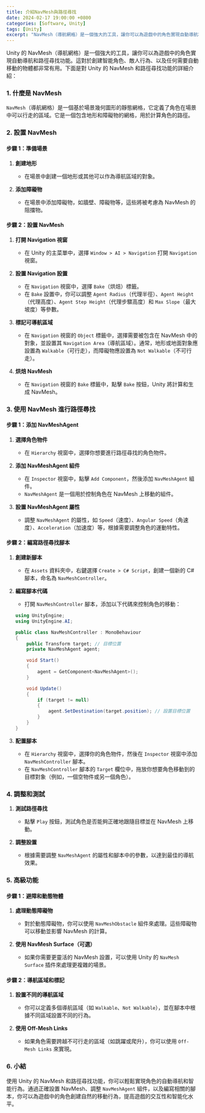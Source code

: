 ```yaml
---
title: 介紹NavMesh與路徑尋找
date: 2024-02-17 19:00:00 +0800
categories: [Software, Unity]
tags: [Unity] 
excerpt: "NavMesh（導航網格）是一個強大的工具，讓你可以為遊戲中的角色實現自動導航和路徑尋找功能"
---
```


Unity 的 NavMesh（導航網格）是一個強大的工具，讓你可以為遊戲中的角色實現自動導航和路徑尋找功能。這對於創建智能角色、敵人行為、以及任何需要自動移動的物體都非常有用。下面是對 Unity 的 NavMesh 和路徑尋找功能的詳細介紹：

### **1. 什麼是 NavMesh**

`NavMesh`（導航網格）是一個基於場景幾何圖形的靜態網格，它定義了角色在場景中可以行走的區域。它是一個包含地形和障礙物的網格，用於計算角色的路徑。

### **2. 設置 NavMesh**

#### **步驟 1：準備場景**

1. **創建地形**
   - 在場景中創建一個地形或其他可以作為導航區域的對象。

2. **添加障礙物**
   - 在場景中添加障礙物，如牆壁、障礙物等，這些將被考慮為 NavMesh 的阻擋物。

#### **步驟 2：設置 NavMesh**

1. **打開 Navigation 視窗**
   - 在 Unity 的主菜單中，選擇 `Window > AI > Navigation` 打開 `Navigation` 視窗。

2. **設置 Navigation 設置**
   - 在 `Navigation` 視窗中，選擇 `Bake`（烘焙）標籤。
   - 在 `Bake` 設置中，你可以調整 `Agent Radius`（代理半徑）、`Agent Height`（代理高度）、`Agent Step Height`（代理步驟高度）和 `Max Slope`（最大坡度）等參數。

3. **標記可導航區域**
   - 在 `Navigation` 視窗的 `Object` 標籤中，選擇需要被包含在 NavMesh 中的對象，並設置其 `Navigation Area`（導航區域）。通常，地形或地面對象應設置為 `Walkable`（可行走），而障礙物應設置為 `Not Walkable`（不可行走）。

4. **烘焙 NavMesh**
   - 在 `Navigation` 視窗的 `Bake` 標籤中，點擊 `Bake` 按鈕，Unity 將計算和生成 NavMesh。

### **3. 使用 NavMesh 進行路徑尋找**

#### **步驟 1：添加 NavMeshAgent**

1. **選擇角色物件**
   - 在 `Hierarchy` 視窗中，選擇你想要進行路徑尋找的角色物件。

2. **添加 NavMeshAgent 組件**
   - 在 `Inspector` 視窗中，點擊 `Add Component`，然後添加 `NavMeshAgent` 組件。
   - `NavMeshAgent` 是一個用於控制角色在 NavMesh 上移動的組件。

3. **設置 NavMeshAgent 屬性**
   - 調整 `NavMeshAgent` 的屬性，如 `Speed`（速度）、`Angular Speed`（角速度）、`Acceleration`（加速度）等，根據需要調整角色的運動特性。

#### **步驟 2：編寫路徑尋找腳本**

1. **創建新腳本**
   - 在 `Assets` 資料夾中，右鍵選擇 `Create > C# Script`，創建一個新的 C# 腳本，命名為 `NavMeshController`。

2. **編寫腳本代碼**
   - 打開 `NavMeshController` 腳本，添加以下代碼來控制角色的移動：

   ```csharp
   using UnityEngine;
   using UnityEngine.AI;

   public class NavMeshController : MonoBehaviour
   {
       public Transform target; // 目標位置
       private NavMeshAgent agent;

       void Start()
       {
           agent = GetComponent<NavMeshAgent>();
       }

       void Update()
       {
           if (target != null)
           {
               agent.SetDestination(target.position); // 設置目標位置
           }
       }
   }
   ```

3. **配置腳本**
   - 在 `Hierarchy` 視窗中，選擇你的角色物件，然後在 `Inspector` 視窗中添加 `NavMeshController` 腳本。
   - 在 `NavMeshController` 腳本的 `Target` 欄位中，拖放你想要角色移動到的目標對象（例如，一個空物件或另一個角色）。

### **4. 調整和測試**

1. **測試路徑尋找**
   - 點擊 `Play` 按鈕，測試角色是否能夠正確地跟隨目標並在 NavMesh 上移動。

2. **調整設置**
   - 根據需要調整 `NavMeshAgent` 的屬性和腳本中的參數，以達到最佳的導航效果。

### **5. 高級功能**

#### **步驟 1：避障和動態物體**

1. **處理動態障礙物**
   - 對於動態障礙物，你可以使用 `NavMeshObstacle` 組件來處理。這些障礙物可以移動並影響 NavMesh 的計算。

2. **使用 NavMesh Surface（可選）**
   - 如果你需要更靈活的 NavMesh 設置，可以使用 Unity 的 `NavMesh Surface` 插件來處理更複雜的場景。

#### **步驟 2：導航區域和標記**

1. **設置不同的導航區域**
   - 你可以定義多個導航區域（如 `Walkable`、`Not Walkable`），並在腳本中根據不同區域設置不同的行為。

2. **使用 Off-Mesh Links**
   - 如果角色需要跨越不可行走的區域（如跳躍或爬升），你可以使用 `Off-Mesh Links` 來實現。

### **6. 小結**

使用 Unity 的 NavMesh 和路徑尋找功能，你可以輕鬆實現角色的自動導航和智能行為。通過正確設置 NavMesh、調整 `NavMeshAgent` 組件，以及編寫相關的腳本，你可以為遊戲中的角色創建自然的移動行為，提高遊戲的交互性和智能化水平。
